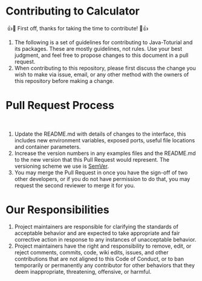 # Contributing to Calculator
​
👍🎉 First off, thanks for taking the time to contribute! 🎉👍
​
1. The following is a set of guidelines for contributing to Java-Toturial and its packages. These are mostly guidelines, not rules. Use your best judgment, and feel free to propose changes to this document in a pull request.
​
2. When contributing to this repository, please first discuss the change you wish to make via issue, email, or any other method with the owners of this repository before making a change.
​
# Pull Request Process
​
1. Update the README.md with details of changes to the interface, this includes new environment variables, exposed ports, useful file locations and container parameters.
2. Increase the version numbers in any examples files and the README.md to the new version that this Pull Request would represent. The versioning scheme we use is [SemVer](https://semver.org/).
3. You may merge the Pull Request in once you have the sign-off of two other developers, or if you do not have permission to do that, you may request the second reviewer to merge it for you.
​
​
# Our Responsibilities
1. Project maintainers are responsible for clarifying the standards of acceptable behavior and are expected to take appropriate and fair corrective action in response to any instances of unacceptable behavior.
​
2. Project maintainers have the right and responsibility to remove, edit, or reject comments, commits, code, wiki edits, issues, and other contributions that are not aligned to this Code of Conduct, or to ban temporarily or permanently any contributor for other behaviors that they deem inappropriate, threatening, offensive, or harmful.
